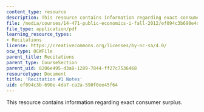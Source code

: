 ```yaml
---
content_type: resource
description: This resource contains information regarding exact consumer surplus.
file: /media/courses/14-471-public-economics-i-fall-2012/ef094c3b690e4da7ca2a590f0ee45f64_MIT14_471F12_recnotes1.pdf
file_type: application/pdf
learning_resource_types:
- Recitations
license: https://creativecommons.org/licenses/by-nc-sa/4.0/
ocw_type: OCWFile
parent_title: Recitations
parent_type: CourseSection
parent_uid: 8206e495-d3a8-1289-7844-ff27c7536468
resourcetype: Document
title: 'Recitation #1 Notes'
uid: ef094c3b-690e-4da7-ca2a-590f0ee45f64
---
```

This resource contains information regarding exact consumer surplus.
